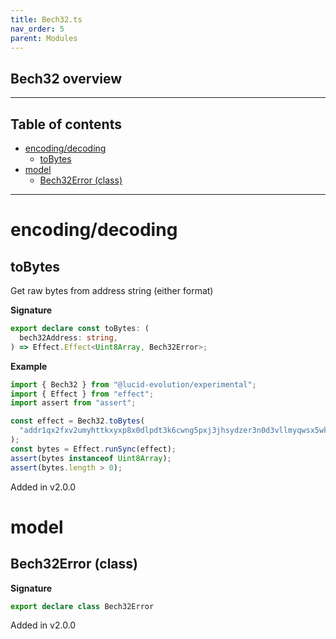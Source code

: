 ```yaml
---
title: Bech32.ts
nav_order: 5
parent: Modules
---
```


## Bech32 overview

---

<h2 class="text-delta">Table of contents</h2>

- [encoding/decoding](#encodingdecoding)
  - [toBytes](#tobytes)
- [model](#model)
  - [Bech32Error (class)](#bech32error-class)

---

# encoding/decoding

## toBytes

Get raw bytes from address string (either format)

**Signature**

```ts
export declare const toBytes: (
  bech32Address: string,
) => Effect.Effect<Uint8Array, Bech32Error>;
```

**Example**

```ts
import { Bech32 } from "@lucid-evolution/experimental";
import { Effect } from "effect";
import assert from "assert";

const effect = Bech32.toBytes(
  "addr1qx2fxv2umyhttkxyxp8x0dlpdt3k6cwng5pxj3jhsydzer3n0d3vllmyqwsx5wktcd8cc3sq835lu7drv2xwl2wywfgse35a3x",
);
const bytes = Effect.runSync(effect);
assert(bytes instanceof Uint8Array);
assert(bytes.length > 0);
```

Added in v2.0.0

# model

## Bech32Error (class)

**Signature**

```ts
export declare class Bech32Error
```

Added in v2.0.0
